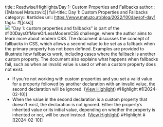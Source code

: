title:: Readwise/Highlights/Day 1: Custom Properties and Fallbacks
author:: [[Manuel Matuzović]]
full-title:: Day 1: Custom Properties and Fallbacks
category:: #articles
url:: https://www.matuzo.at/blog/2022/100daysof-day1
tags:: #[[css]]  
![](https://res.cloudinary.com/dp3mem7or/image/upload/w_1200/articles/sm_100days-day1.jpg)
"Day 1: custom properties and fallbacks" is part of the #100DaysOfMoreOrLessModernCSS challenge, where the author aims to learn more about modern CSS. The document discusses the concept of fallbacks in CSS, which allows a second value to be set as a fallback when the primary property has not been defined. Examples are provided to illustrate how fallbacks work, including cases where the fallback is another custom property. The document also explains what happens when fallbacks fail, such as when an invalid value is used or when a custom property does not exist.
- If you're not working with custom properties and you set a valid value for a property followed by another declaration with an invalid value, the second declaration will be ignored. ([View Highlight](https://read.readwise.io/read/01hp91h4g4vaqaf45z7ehme1p3)) #Highlight #[[2024-02-10]]
- When the value in the second declaration is a custom property that doesn't exist, the declaration is not ignored. Either the property’s inherited value or its initial value, depending on whether the property is inherited or not, will be used instead. ([View Highlight](https://read.readwise.io/read/01hp91h6zrsrfk0v0r55wa86s8)) #Highlight #[[2024-02-10]]